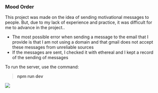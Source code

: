 ### Mood Order

This project was made on the idea of sending motivational messages to people. But, due to my lack of experience and practice, it was difficult for me to advance in the project..

- The most possible error when sending a message to the email that I provide is that I am not using a domain and that gmail does not accept these messages from unreliable sources
- If the messages are sent, I checked it with ethereal and I kept a record of the sending of messages

To run the server, use the command:
> **npm run dev**

![](https://t1.uc.ltmcdn.com/images/4/1/3/que_significa_mood_en_redes_sociales_51314_orig.jpg)
